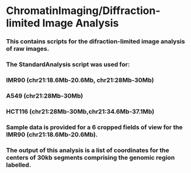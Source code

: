 # ChromatinImaging/Diffraction-limited Image Analysis

### This contains scripts for the difraction-limited image analysis of raw images. 
### The StandardAnalysis script was used for:
### IMR90 (chr21:18.6Mb-20.6Mb, chr21:28Mb-30Mb)
### A549 (chr21:28Mb-30Mb)
### HCT116 (chr21:28Mb-30Mb,chr21:34.6Mb-37.1Mb)

### Sample data is provided for a 6 cropped fields of view for the IMR90 (chr21:18.6Mb-20.6Mb).

### The output of this analysis is a list of coordinates for the centers of 30kb segments comprising the genomic region labelled.

